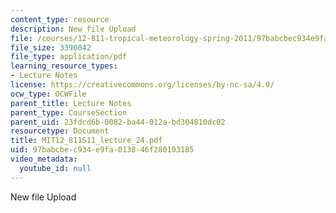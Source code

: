 ```yaml
---
content_type: resource
description: New file Upload
file: /courses/12-811-tropical-meteorology-spring-2011/97babcbec934e9fa013846f280103185_MIT12_811S11_lecture_24.pdf
file_size: 3390042
file_type: application/pdf
learning_resource_types:
- Lecture Notes
license: https://creativecommons.org/licenses/by-nc-sa/4.0/
ocw_type: OCWFile
parent_title: Lecture Notes
parent_type: CourseSection
parent_uid: 23fdcd6b-0082-ba44-012a-bd304810dc02
resourcetype: Document
title: MIT12_811S11_lecture_24.pdf
uid: 97babcbe-c934-e9fa-0138-46f280103185
video_metadata:
  youtube_id: null
---
```

New file Upload